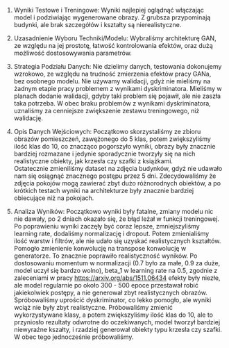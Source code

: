 1. Wyniki Testowe i Treningowe: Wyniki najlepiej oglądnąć włączając model
 i podziwiając wygenerowane obrazy. Z grubsza przypominają budynki, 
ale brak szczegółów i kształty są nierealistyczne.   
     

2. Uzasadnienie Wyboru Techniki/Modelu: Wybraliśmy architekturę GAN, ze względu na
jej prostotę, łatwość kontrolowania efektów, oraz dużą możliwość dostosowywania parametrów.   

     
3. Strategia Podziału Danych: Nie dzielimy danych, testowania dokonujemy wzrokowo, 
ze względu na trudność zmierzenia efektów pracy GANa, bez osobnego modelu.
Nie używamy walidacji, gdyż nie mieliśmy na żadnym etapie pracy problemem z wynikami
dyskriminatora. Mieliśmy w planach dodanie walidacji, gdyby taki problem się pojawił,
ale nie zaszła taka potrzeba. W obec braku problemów z wynikami dyskriminatora, 
uznaliśmy za cenniejsze zwiększenie zestawu treningowego, niż walidację.


4. Opis Danych Wejściowych: Początkowo skorzystaliśmy ze zbioru obrazów pomieszczeń,
zawężonego do 5 klas, potem zwiększyliśmy ilość klas do 10, co znacząco pogorszyło wyniki,
obrazy były znacznie bardziej rozmazane i jedynie sporadycznie tworzyły się na nich
realistyczne obiekty, jak krzesła czy szafki z książkami.   
Ostatecznie zmieniliśmy dataset na zdjęcia budynków, gdyż nie udawało nam się osiągnąć
znacznego postępu przez 5 dni. Zdecydowaliśmy że zdjęcia pokojów mogą zawierać zbyt dużo
różnorodnych obiektów, a po krótkich testach wyniki na architekturze były znacznie bardziej
obiecujące niż na pokojach.


5. Analiza Wyników: Początkowo wyniki były fatalne, zmiany modelu nic nie dawały, po 2 dniach
okazało się, że błąd leżał w funkcji treningowej. Po poprawieniu wyniki zaczęły być coraz lepsze,
zmniejszyliśmy learning rate, dodaliśmy normalizację i dropout. Potem zmienialiśmy ilość warstw
i filtrów, ale nie udało się uzyskać realistycznych kształtów. Pomogło zmienienie konwolucję na
transpose konwolucję w generatorze. To znacznie poprawiło realistyczność wyników. Po dostosowaniu 
momentum w normalizacji (0.7 było za małe, 0.9 za duże, model uczył się bardzo wolno), 
beta_1 w learning rate na 0.5, zgodnie z zaleceniami w pracy https://arxiv.org/abs/1511.06434
efekty były niezłe, ale model regularnie po około 300 - 500 epoce przestawał robić jakiekolwiek
postępy, a nie generował zbyt realistycznych obrazów. Spróbowaliśmy uprościć dyskriminator, co lekko
pomogło, ale wyniki wciąż nie były zbyt realistyczne. Próbowaliśmy zmienić wykorzystywane klasy, a potem
zwiększyliśmy ilość klas do 10, ale to przyniosło rezultaty odwrotne do oczekiwanych, model tworzył bardziej
niewyraźne kszałty, i rzadziej generował obiekty typu krzesła czy szafki.   
W obec tego jednocześnie próbowaliśmy.